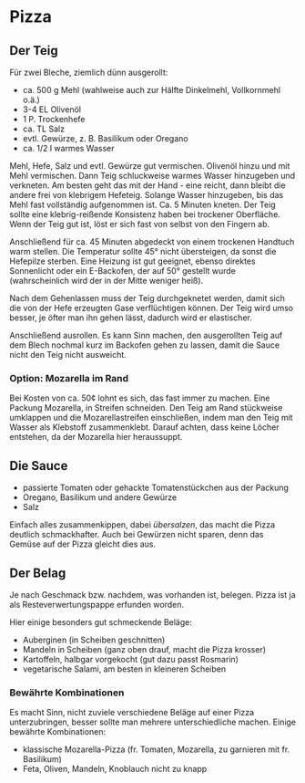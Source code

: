 Pizza
=====

Der Teig
--------
Für zwei Bleche, ziemlich dünn ausgerollt:

* ca. 500 g Mehl (wahlweise auch zur Hälfte Dinkelmehl, Vollkornmehl o.ä.)
* 3-4 EL Olivenöl
* 1 P. Trockenhefe
* ca. TL Salz
* evtl. Gewürze, z. B. Basilikum oder Oregano
* ca. 1/2 l warmes Wasser

Mehl, Hefe, Salz und evtl. Gewürze gut vermischen. Olivenöl hinzu und mit
Mehl vermischen. Dann Teig schluckweise warmes Wasser hinzugeben und verkneten.
Am besten geht das mit der Hand - eine reicht, dann bleibt die andere frei von
klebrigem Hefeteig. Solange Wasser hinzugeben, bis das Mehl fast vollständig
aufgenommen ist. Ca. 5 Minuten kneten. Der Teig sollte eine klebrig-reißende
Konsistenz haben bei trockener Oberfläche. Wenn der Teig gut ist, löst er sich
fast von selbst von den Fingern ab.

Anschließend für ca. 45 Minuten abgedeckt von einem trockenen Handtuch warm 
stellen. Die Temperatur sollte 45° nicht übersteigen, da sonst die Hefepilze sterben.
Eine Heizung ist gut geeignet, ebenso direktes Sonnenlicht oder ein E-Backofen, der
auf 50° gestellt wurde (wahrscheinlich wird der in der Mitte weniger heiß).

Nach dem Gehenlassen muss der Teig durchgeknetet werden, damit sich die von der
Hefe erzeugten Gase verflüchtigen können. Der Teig wird umso besser, je öfter man
ihn gehen lässt, dadurch wird er elastischer.

Anschließend ausrollen. Es kann Sinn machen, den ausgerollten Teig auf dem Blech
nochmal kurz im Backofen gehen zu lassen, damit die Sauce nicht den Teig nicht
ausweicht.

### Option: Mozarella im Rand
Bei Kosten von ca. 50¢ lohnt es sich, das fast immer zu machen. Eine Packung Mozarella,
in Streifen schneiden. Den Teig am Rand stückweise umklappen und die Mozarellastreifen
einschließen, indem man den Teig mit Wasser als Klebstoff zusammenklebt. Darauf achten,
dass keine Löcher entstehen, da der Mozarella hier heraussuppt.

Die Sauce
---------
* passierte Tomaten oder gehackte Tomatenstückchen aus der Packung
* Oregano, Basilikum und andere Gewürze
* Salz

Einfach alles zusammenkippen, dabei _übersalzen_, das macht die Pizza deutlich
schmackhafter. Auch bei Gewürzen nicht sparen, denn das Gemüse auf der Pizza
gleicht dies aus.

Der Belag
---------
Je nach Geschmack bzw. nachdem, was vorhanden ist, belegen. Pizza ist ja als
Resteverwertungspappe erfunden worden.

Hier einige besonders gut schmeckende Beläge:
* Auberginen (in Scheiben geschnitten)
* Mandeln in Scheiben (ganz oben drauf, macht die Pizza krosser)
* Kartoffeln, halbgar vorgekocht (gut dazu passt Rosmarin)
* vegetarische Salami, am besten in kleineren Scheiben

### Bewährte Kombinationen
Es macht Sinn, nicht zuviele verschiedene Beläge auf einer Pizza unterzubringen,
besser sollte man mehrere unterschiedliche machen. Einige bewährte Kombinationen:

* klassische Mozarella-Pizza (fr. Tomaten, Mozarella, zu garnieren mit fr. Basilikum)
* Feta, Oliven, Mandeln, Knoblauch nicht zu knapp

